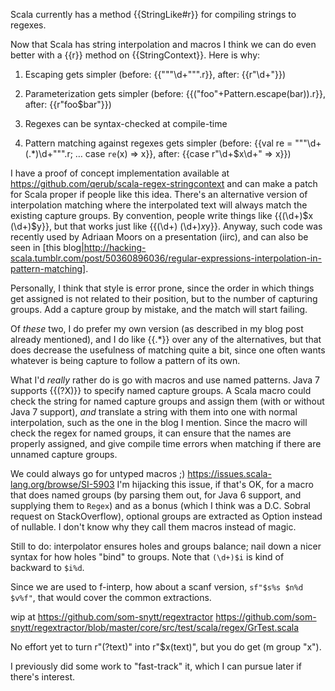 Scala currently has a method {{StringLike#r}} for compiling strings to regexes. 

Now that Scala has string interpolation and macros I think we can do even better with a {{r}} method on {{StringContext}}. Here is why:

1. Escaping gets simpler (before: {{"""\d+""".r}}, after: {{r"\d+"}})

2. Parameterization gets simpler (before: {{("foo"+Pattern.escape(bar)).r}}, after: {{r"foo$bar"}})

3. Regexes can be syntax-checked at compile-time

4. Pattern matching against regexes gets simpler (before: {{val re = """\d+(.*)\d+""".r; … case `re`\(x\) => x}}, after: {{case r"\d+$x\d+" => x}})

I have a proof of concept implementation available at https://github.com/qerub/scala-regex-stringcontext and can make a patch for Scala proper if people like this idea.
There's an alternative version of interpolation matching where the interpolated text will always match the existing capture groups. By convention, people write things like {{(\d+)$x (\d+)$y}}, but that works just like {{(\d+) (\d+)$x$y}}. Anyway, such code was recently used by Adriaan Moors on a presentation (iirc), and can also be seen in [this blog|http://hacking-scala.tumblr.com/post/50360896036/regular-expressions-interpolation-in-pattern-matching].

Personally, I think that style is error prone, since the order in which things get assigned is not related to their position, but to the number of capturing groups. Add a capture group by mistake, and the match will start failing.

Of _these_ two, I do prefer my own version (as described in my blog post already mentioned), and I do like {{.*}} over any of the alternatives, but that does decrease the usefulness of matching quite a bit, since one often wants whatever is being capture to follow a pattern of its own.

What I'd *really* rather do is go with macros and use named patterns. Java 7 supports {{(?<NAME>X)}} to specify named capture groups. A Scala macro could check the string for named capture groups and assign them (with or without Java 7 support), *and* translate a string with them into one with normal interpolation, such as the one in the blog I mention. Since the macro will check the regex for named groups, it can ensure that the names are properly assigned, and give compile time errors when matching if there are unnamed capture groups.

We could always go for untyped macros ;) https://issues.scala-lang.org/browse/SI-5903
I'm hijacking this issue, if that's OK, for a macro that does named groups (by parsing them out, for Java 6 support, and supplying them to `Regex`) and as a bonus (which I think was a D.C. Sobral request on StackOverflow), optional groups are extracted as Option instead of nullable.  I don't know why they call them macros instead of magic.

Still to do: interpolator ensures holes and groups balance; nail down a nicer syntax for how holes "bind" to groups. Note that `(\d+)$i` is kind of backward to `$i%d`.

Since we are used to f-interp, how about a scanf version, `sf"$s%s $n%d $v%f"`, that would cover the common extractions.

wip at https://github.com/som-snytt/regextractor
https://github.com/som-snytt/regextractor/blob/master/core/src/test/scala/regex/GrTest.scala

No effort yet to turn r"(?<x>text)" into r"$x(text)", but you do get (m group "x").

I previously did some work to "fast-track" it, which I can pursue later if there's interest.

